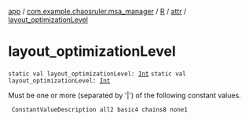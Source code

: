 [app](../../../index.md) / [com.example.chaosruler.msa_manager](../../index.md) / [R](../index.md) / [attr](index.md) / [layout_optimizationLevel](.)

# layout_optimizationLevel

`static val layout_optimizationLevel: `[`Int`](https://kotlinlang.org/api/latest/jvm/stdlib/kotlin/-int/index.html)
`static val layout_optimizationLevel: `[`Int`](https://kotlinlang.org/api/latest/jvm/stdlib/kotlin/-int/index.html)

Must be one or more (separated by '|') of the following constant values.

     ConstantValueDescription all2 basic4 chains8 none1

